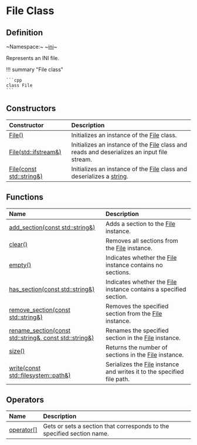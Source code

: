 # File Class

## Definition

~Namespace:~ ~[ini](../ini_namespace.md)~

Represents an INI file.

!!! summary "File class"

    ```cpp
    class File
    ```

## Constructors

| Constructor | Description |
| :---------- | :---------- |
| [File()](constructors.md#file) | Initializes an instance of the [File](file.md) class. |
| [File(std::ifstream&)](constructors.md#filestdifstream) | Initializes an instance of the [File](file.md) class and reads and deserializes an input file stream. |
| [File(const std::string&)](constructors.md#fileconst-stdstring) | Initializes an instance of the [File](file.md) class and deserializes a [string](https://en.cppreference.com/w/cpp/string/basic_string). |

## Functions

| Name | Description |
| :--- | :---------- |
| [add_section(const std::string&)](functions/add_section.md) | Adds a section to the [File](file.md) instance. |
| [clear()](functions/clear.md) | Removes all sections from the [File](file.md) instance. |
| [empty()](functions/empty.md) | Indicates whether the [File](file.md) instance contains no sections. |
| [has_section(const std::string&)](functions/has_section.md) | Indicates whether the [File](file.md) instance contains a specified section. |
| [remove_section(const std::string&)](functions/remove_section.md) | Removes the specified section from the [File](file.md) instance. |
| [rename_section(const std::string&, const std::string&)](functions/rename_section.md) | Renames the specified section in the [File](file.md) instance. |
| [size()](functions/size.md) | Returns the number of sections in the [File](file.md) instance. |
| [write(const std::filesystem::path&)](functions/write.md) | Serializes the [File](file.md) instance and writes it to the specified file path. |

## Operators

| Name | Description |
| :--- | :---------- |
| [operator[]](operators/operator[].md) | Gets or sets a section that corresponds to the specified section name. |